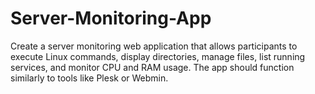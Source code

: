 # Server-Monitoring-App
Create a server monitoring web application that allows participants to execute Linux commands, display directories, manage files, list running services, and monitor CPU and RAM usage. The app should function similarly to tools like Plesk or Webmin.
